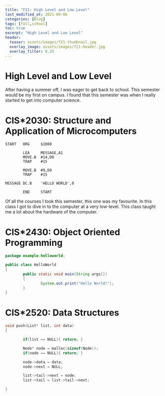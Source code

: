 ```yaml
---
title: "F21: High Level and Low Level"
last_modified_at: 2021-09-06
categories: [Blog]
tags: [fall,school]
toc: true
excerpt: "High Level and Low Level"
header:
  teaser: assets/images/f21-thumbnail.jpg
  overlay_image: assets/images/f21-header.jpg
  overlay_filter: 0.25
---
```


# High Level and Low Level

After having a summer off, I was eager to get back to school. This semester would be my first on campus. I found that this semester was when I really started to get into computer science. 

# CIS*2030: Structure and Application of Microcomputers
```text
START   ORG     $1000

        LEA     MESSAGE,A1
        MOVE.B  #14,D0
        TRAP    #15

        MOVE.B  #9,D0
        TRAP    #15

MESSAGE DC.B    'HELLO WORLD',0

        END     START
```
Of all the courses I took this semester, this one was my favourite. In this class I got to dive in to the computer at a very low-level. This class taught me a lot about the hardware of the computer.
# CIS*2430: Object Oriented Programming
```java
package example.helloworld;

public class HelloWorld
{
        public static void main(String args[])
        {
                System.out.print("Hello World!");
        }
}
```
# CIS*2520: Data Structures
```c
void push(List* list, int data)
{

        if(list == NULL){ return; }

        Node* node = malloc(sizeof(Node));
        if(node == NULL){ return; }

        node->data = data;
        node->next = NULL;

        list->tail->next = node;
        list->tail = list->tail->next;

}
```
